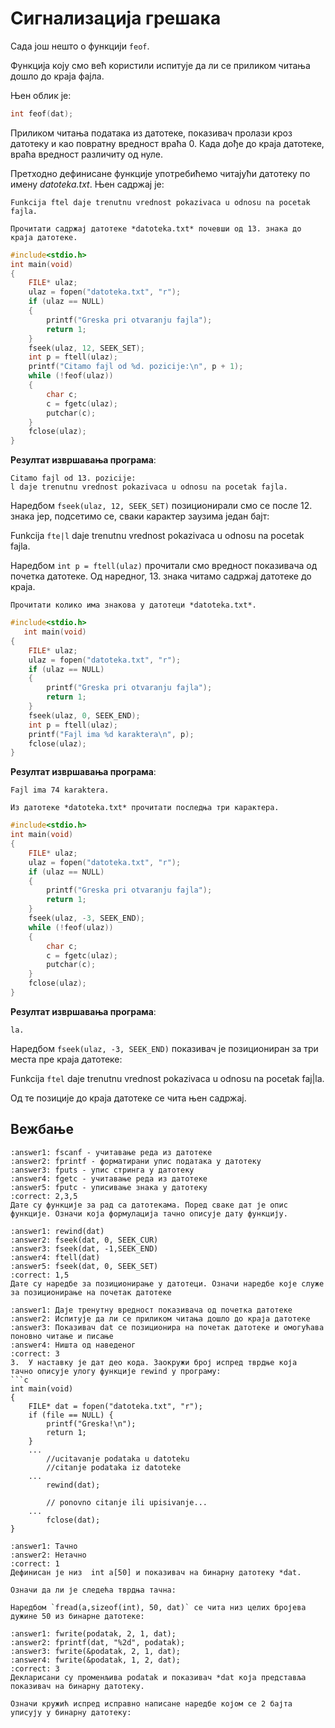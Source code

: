 # Сигнализација грешака

Сада још нешто о функцији `feof`.

Функција коју смо већ користили испитује да ли се приликом читања дошло до краја фајла. 

Њен облик је:

```c
int feof(dat); 
```

Приликом читања података из датотеке, показивач пролази кроз датотеку и као повратну вредност враћа 0. Када дође до краја датотеке, враћа вредност различиту од нуле.

Претходно дефинисане функције употребићемо читајући датотеку по имену *datoteka.txt*. 
Њен садржај је:

```text
Funkcija ftel daje trenutnu vrednost pokazivaca u odnosu na pocetak fajla.
```

```{questionnote}
Прочитати садржај датотеке *datoteka.txt* почевши од 13. знака до краја датотеке.
```

```c
#include<stdio.h>
int main(void)
{
    FILE* ulaz;
    ulaz = fopen("datoteka.txt", "r");
    if (ulaz == NULL)
    {
        printf("Greska pri otvaranju fajla");
        return 1;
    }
    fseek(ulaz, 12, SEEK_SET);
    int p = ftell(ulaz);
    printf("Citamo fajl od %d. pozicije:\n", p + 1);
    while (!feof(ulaz))
    {
        char c;
        c = fgetc(ulaz);
        putchar(c);
    }
    fclose(ulaz);
}
```

**Резултат извршавања програма**:

```text
Citamo fajl od 13. pozicije:
l daje trenutnu vrednost pokazivaca u odnosu na pocetak fajla.
```

Наредбом `fseek(ulaz, 12, SEEK_SET)` позиционирали смо се после 12. знака јер, подсетимо се, сваки карактер заузима један бајт: 
	
Funkcija `fte|l` daje trenutnu vrednost pokazivaca u odnosu na pocetak fajla.
 
Наредбом `int p = ftell(ulaz)` прочитали смо вредност показивача од почетка датотеке.
Од наредног, 13. знака читамо садржај датотеке до краја. 

```{questionnote}
Прочитати колико има знакова у датотеци *datoteka.txt*.
```

```c
#include<stdio.h>
   int main(void)
{
    FILE* ulaz;
    ulaz = fopen("datoteka.txt", "r");
    if (ulaz == NULL)
    {
        printf("Greska pri otvaranju fajla");
        return 1;
    }
    fseek(ulaz, 0, SEEK_END);
    int p = ftell(ulaz);
    printf("Fajl ima %d karaktera\n", p);
    fclose(ulaz);
}
```

**Резултат извршавања програма**:

```text
Fajl ima 74 karaktera.
```

```{questionnote}
Из датотеке *datoteka.txt* прочитати последња три карактера.
```

```c
#include<stdio.h>
int main(void)
{
    FILE* ulaz;
    ulaz = fopen("datoteka.txt", "r");
    if (ulaz == NULL)
    {
        printf("Greska pri otvaranju fajla");
        return 1;
    }
    fseek(ulaz, -3, SEEK_END);
    while (!feof(ulaz))
    {
        char c;
        c = fgetc(ulaz);
        putchar(c);
    }
    fclose(ulaz);
}
```

**Резултат извршавања програма**:

```text
la.
```

Наредбом `fseek(ulaz, -3, SEEK_END)` показивач је позициониран за три места пре краја датотеке:

Funkcija `ftel` daje trenutnu vrednost pokazivaca u odnosu na pocetak faj|la.

Од те позиције до краја датотеке се чита њен садржај.

## Вежбање

```{mchoice}
:answer1: fscanf - учитавање реда из датотеке
:answer2: fprintf - форматирани упис података у датотеку
:answer3: fputs - упис стринга у датотеку
:answer4: fgetc - учитавање реда из датотеке
:answer5: fputc - уписивање знака у датотеку
:correct: 2,3,5
Дате су функције за рад са датотекама. Поред сваке дат је опис функције. Означи која формулација тачно описује дату функцију.
```

```{mchoice}
:answer1: rewind(dat)
:answer2: fseek(dat, 0, SEEK_CUR)
:answer3: fseek(dat, -1,SEEK_END)
:answer4: ftell(dat)
:answer5: fseek(dat, 0, SEEK_SET)
:correct: 1,5
Дате су наредбе за позиционирање у датотеци. Означи наредбе које служе за позиционирање на почетак датотеке
```

```{mchoice}
:answer1: Даје тренутну вредност показивача од почетка датотеке
:answer2: Испитује да ли се приликом читања дошло до краја датотеке
:answer3: Показивач dat се позиционира на почетак датотеке и омогућава поновно читање и писање
:answer4: Ништа од наведеног
:correct: 3
3.	У наставку је дат део кода. Заокружи број испред тврдње која  тачно описује улогу функције rewind у програму:
```c
int main(void)
{
    FILE* dat = fopen("datoteka.txt", "r");
    if (file == NULL) {
        printf("Greska!\n");
        return 1;
    }
    ...
        //ucitavanje podataka u datoteku 
        //citanje podataka iz datoteke 
    ...
        rewind(dat);
 
        // ponovno citanje ili upisivanje...
    ...
        fclose(dat);
}
```


```{mchoice}
:answer1: Тачно
:answer2: Нетачно
:correct: 1
Дефинисан је низ  int a[50] и показивач на бинарну датотеку *dat. 

Означи да ли је следећа тврдња тачна: 

Наредбом `fread(a,sizeof(int), 50, dat)` се чита низ целих бројева дужине 50 из бинарне датотеке:
```

```{mchoice}
:answer1: fwrite(podatak, 2, 1, dat);
:answer2: fprintf(dat, "%2d", podatak);
:answer3: fwrite(&podatak, 2, 1, dat);
:answer4: fwrite(&podatak, 1, 2, dat);
:correct: 3
Декларисани су променљива podatak и показивач *dat која представља показивач на бинарну датотеку.

Означи кружић испред исправно написане наредбе којом се 2 бајта уписују у бинарну датотеку:

```